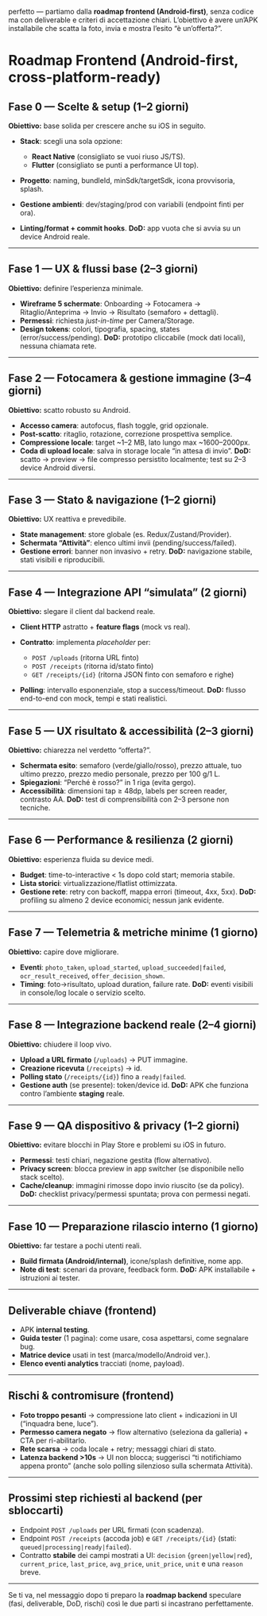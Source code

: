 perfetto — partiamo dalla **roadmap frontend (Android-first)**, senza codice ma con deliverable e criteri di accettazione chiari. L’obiettivo è avere un’APK installabile che scatta la foto, invia e mostra l’esito “è un’offerta?”.

# Roadmap Frontend (Android-first, cross-platform-ready)

## Fase 0 — Scelte & setup (1–2 giorni)

**Obiettivo:** base solida per crescere anche su iOS in seguito.

* **Stack**: scegli una sola opzione:

  * **React Native** (consigliato se vuoi riuso JS/TS).
  * **Flutter** (consigliato se punti a performance UI top).
* **Progetto**: naming, bundleId, minSdk/targetSdk, icona provvisoria, splash.
* **Gestione ambienti**: dev/staging/prod con variabili (endpoint finti per ora).
* **Linting/format + commit hooks**.
  **DoD:** app vuota che si avvia su un device Android reale.

---

## Fase 1 — UX & flussi base (2–3 giorni)

**Obiettivo:** definire l’esperienza minimale.

* **Wireframe 5 schermate**: Onboarding → Fotocamera → Ritaglio/Anteprima → Invio → Risultato (semaforo + dettagli).
* **Permessi**: richiesta *just-in-time* per Camera/Storage.
* **Design tokens**: colori, tipografia, spacing, states (error/success/pending).
  **DoD:** prototipo cliccabile (mock dati locali), nessuna chiamata rete.

---

## Fase 2 — Fotocamera & gestione immagine (3–4 giorni)

**Obiettivo:** scatto robusto su Android.

* **Accesso camera**: autofocus, flash toggle, grid opzionale.
* **Post-scatto**: ritaglio, rotazione, correzione prospettiva semplice.
* **Compressione locale**: target ~1–2 MB, lato lungo max ~1600–2000px.
* **Coda di upload locale**: salva in storage locale “in attesa di invio”.
  **DoD:** scatto → preview → file compresso persistito localmente; test su 2–3 device Android diversi.

---

## Fase 3 — Stato & navigazione (1–2 giorni)

**Obiettivo:** UX reattiva e prevedibile.

* **State management**: store globale (es. Redux/Zustand/Provider).
* **Schermata “Attività”**: elenco ultimi invii (pending/success/failed).
* **Gestione errori**: banner non invasivo + retry.
  **DoD:** navigazione stabile, stati visibili e riproducibili.

---

## Fase 4 — Integrazione API “simulata” (2 giorni)

**Obiettivo:** slegare il client dal backend reale.

* **Client HTTP** astratto + **feature flags** (mock vs real).
* **Contratto**: implementa *placeholder* per:

  * `POST /uploads` (ritorna URL finto)
  * `POST /receipts` (ritorna id/stato finto)
  * `GET /receipts/{id}` (ritorna JSON finto con semaforo e righe)
* **Polling**: intervallo esponenziale, stop a success/timeout.
  **DoD:** flusso end-to-end con mock, tempi e stati realistici.

---

## Fase 5 — UX risultato & accessibilità (2–3 giorni)

**Obiettivo:** chiarezza nel verdetto “offerta?”.

* **Schermata esito**: semaforo (verde/giallo/rosso), prezzo attuale, tuo ultimo prezzo, prezzo medio personale, prezzo per 100 g/1 L.
* **Spiegazioni**: “Perché è rosso?” in 1 riga (evita gergo).
* **Accessibilità**: dimensioni tap ≥ 48dp, labels per screen reader, contrasto AA.
  **DoD:** test di comprensibilità con 2–3 persone non tecniche.

---

## Fase 6 — Performance & resilienza (2 giorni)

**Obiettivo:** esperienza fluida su device medi.

* **Budget**: time-to-interactive < 1s dopo cold start; memoria stabile.
* **Lista storici**: virtualizzazione/flatlist ottimizzata.
* **Gestione rete**: retry con backoff, mappa errori (timeout, 4xx, 5xx).
  **DoD:** profiling su almeno 2 device economici; nessun jank evidente.

---

## Fase 7 — Telemetria & metriche minime (1 giorno)

**Obiettivo:** capire dove migliorare.

* **Eventi**: `photo_taken`, `upload_started`, `upload_succeeded|failed`, `ocr_result_received`, `offer_decision_shown`.
* **Timing**: foto→risultato, upload duration, failure rate.
  **DoD:** eventi visibili in console/log locale o servizio scelto.

---

## Fase 8 — Integrazione backend reale (2–4 giorni)

**Obiettivo:** chiudere il loop vivo.

* **Upload a URL firmato** (`/uploads`) → PUT immagine.
* **Creazione ricevuta** (`/receipts`) → id.
* **Polling stato** (`/receipts/{id}`) fino a `ready|failed`.
* **Gestione auth** (se presente): token/device id.
  **DoD:** APK che funziona contro l’ambiente **staging** reale.

---

## Fase 9 — QA dispositivo & privacy (1–2 giorni)

**Obiettivo:** evitare blocchi in Play Store e problemi su iOS in futuro.

* **Permessi**: testi chiari, negazione gestita (flow alternativo).
* **Privacy screen**: blocca preview in app switcher (se disponibile nello stack scelto).
* **Cache/cleanup**: immagini rimosse dopo invio riuscito (se da policy).
  **DoD:** checklist privacy/permessi spuntata; prova con permessi negati.

---

## Fase 10 — Preparazione rilascio interno (1 giorno)

**Obiettivo:** far testare a pochi utenti reali.

* **Build firmata (Android/internal)**, icone/splash definitive, nome app.
* **Note di test**: scenari da provare, feedback form.
  **DoD:** APK installabile + istruzioni ai tester.

---

## Deliverable chiave (frontend)

* APK **internal testing**.
* **Guida tester** (1 pagina): come usare, cosa aspettarsi, come segnalare bug.
* **Matrice device** usati in test (marca/modello/Android ver.).
* **Elenco eventi analytics** tracciati (nome, payload).

---

## Rischi & contromisure (frontend)

* **Foto troppo pesanti** → compressione lato client + indicazioni in UI (“inquadra bene, luce”).
* **Permesso camera negato** → flow alternativo (seleziona da galleria) + CTA per ri-abilitarlo.
* **Rete scarsa** → coda locale + retry; messaggi chiari di stato.
* **Latenza backend >10s** → UI non blocca; suggerisci “ti notifichiamo appena pronto” (anche solo polling silenzioso sulla schermata Attività).

---

## Prossimi step richiesti al backend (per sbloccarti)

* Endpoint `POST /uploads` per URL firmati (con scadenza).
* Endpoint `POST /receipts` (accoda job) e `GET /receipts/{id}` (stati: `queued|processing|ready|failed`).
* Contratto **stabile** dei campi mostrati a UI: `decision` {`green|yellow|red`}, `current_price`, `last_price`, `avg_price`, `unit_price`, `unit` e una `reason` breve.

---

Se ti va, nel messaggio dopo ti preparo la **roadmap backend** speculare (fasi, deliverable, DoD, rischi) così le due parti si incastrano perfettamente.
